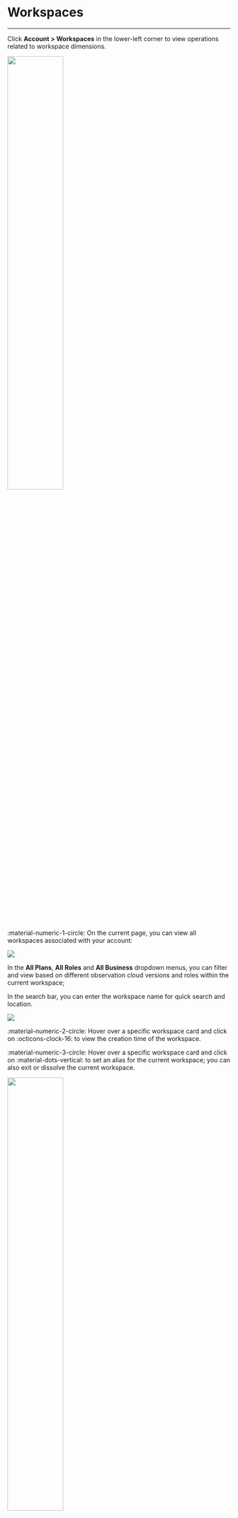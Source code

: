 # Workspaces

---

Click **Account > Workspaces** in the lower-left corner to view operations related to workspace dimensions.

<img src="../img/3.space_management_2.png" width="50%" >

:material-numeric-1-circle: On the current page, you can view all workspaces associated with your account:

![](img/space.png)

In the **All Plans**, **All Roles** and **All Business** dropdown menus, you can filter and view based on different observation cloud versions and roles within the current workspace;

In the search bar, you can enter the workspace name for quick search and location.

![](img/space-1.png)

:material-numeric-2-circle: Hover over a specific workspace card and click on :octicons-clock-16: to view the creation time of the workspace.

:material-numeric-3-circle: Hover over a specific workspace card and click on :material-dots-vertical: to set an alias for the current workspace; you can also exit or dissolve the current workspace.

<img src="../img/space-3.png" width="50%" >

???+ warning "Attention when dissolving a workspace"

    1. Only the workspace owner can dissolve the current workspace. Once dissolved, the data cannot be recovered. Please proceed with caution.
    
    2. After dissolution, the workspace will be automatically unbound from the cost center and deleted.

    <img src="../img/space-risk.png" width="50%" >



:material-numeric-4-circle: On the workspace card, your role permissions in that workspace and the number of members in the workspace are displayed directly.

![](img/space-2.png)

## More Reading

<div class="grid cards" markdown>

- [<font color="coral"> :fontawesome-solid-arrow-right-long: **What is a War Room?**</font>](https://www.notion.so/management/settings/key-metrics.md)

</div>
